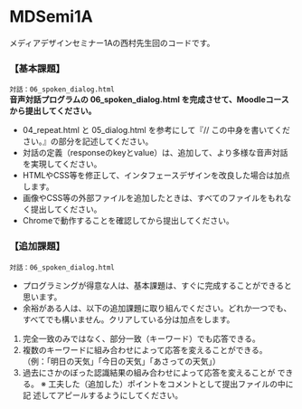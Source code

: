 # MDSemi1A
メディアデザインセミナー1Aの西村先生回のコードです。

### 【基本課題】
`対話：06_spoken_dialog.html`<br>
**音声対話プログラムの 06_spoken_dialog.html を完成させて、Moodleコースから提出してください。**<br>
- 04_repeat.html と 05_dialog.html を参考にして『// この中身を書いてください。』の部分を記述してください。
- 対話の定義（responseのkeyとvalue）は、追加して、より多様な音声対話を実現してください。
- HTMLやCSS等を修正して、インタフェースデザインを改良した場合は加点します。
- 画像やCSS等の外部ファイルを追加したときは、すべてのファイルをもれなく提出してください。
- Chromeで動作することを確認してから提出してください。

### 【追加課題】
`対話：06_spoken_dialog.html`
- プログラミングが得意な人は、基本課題は、すぐに完成することができると思います。
- 余裕がある人は、以下の追加課題に取り組んでください。どれか一つでも、すべてでも構いません。クリアしている分は加点をします。
1. 完全一致のみではなく、部分一致（キーワード）でも応答できる。
2. 複数のキーワードに組み合わせによって応答を変えることができる。<br>（例：「明日の天気」「今日の天気」「あさっての天気」）
3. 過去にさかのぼった認識結果の組み合わせによって応答を変えることが
できる。
※ 工夫した（追加した）ポイントをコメントとして提出ファイルの中に記
述してアピールするようにしてください。
